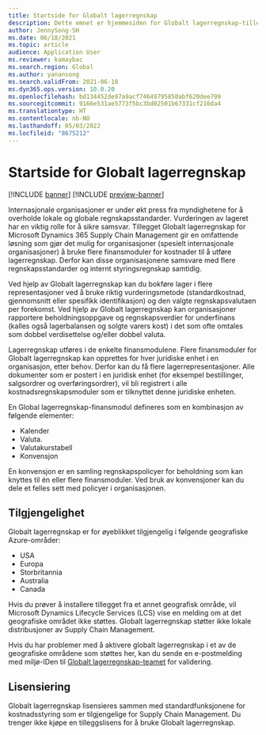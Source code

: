 ```yaml
---
title: Startside for Globalt lagerregnskap
description: Dette emnet er hjemmesiden for Globalt lagerregnskap-tillegget for Microsoft Dynamics 365 Supply Chain Management.
author: JennySong-SH
ms.date: 06/18/2021
ms.topic: article
audience: Application User
ms.reviewer: kamaybac
ms.search.region: Global
ms.author: yanansong
ms.search.validFrom: 2021-06-18
ms.dyn365.ops.version: 10.0.20
ms.openlocfilehash: bd134452de97a9acf74649795850abf620dee799
ms.sourcegitcommit: 9166e531ae5773f5bc3bd02501b67331cf216da4
ms.translationtype: HT
ms.contentlocale: nb-NO
ms.lasthandoff: 05/03/2022
ms.locfileid: "8675212"
---
```

# <a name="global-inventory-accounting-home-page"></a>Startside for Globalt lagerregnskap

[!INCLUDE [banner](../includes/banner.md)]
[!INCLUDE [preview-banner](../includes/preview-banner.md)]
<!--KFM: Preview until 4/30/2022 -->

Internasjonale organisasjoner er under økt press fra myndighetene for å overholde lokale og globale regnskapsstandarder. Vurderingen av lageret har en viktig rolle for å sikre samsvar. Tillegget Globalt lagerregnskap for Microsoft Dynamics 365 Supply Chain Management gir en omfattende løsning som gjør det mulig for organisasjoner (spesielt internasjonale organisasjoner) å bruke flere finansmoduler for kostnader til å utføre lagerregnskap. Derfor kan disse organisasjonene samsvare med flere regnskapsstandarder og internt styringsregnskap samtidig.

Ved hjelp av Globalt lagerregnskap kan du bokføre lager i flere representasjoner ved å bruke riktig vurderingsmetode (standardkostnad, gjennomsnitt eller spesifikk identifikasjon) og den valgte regnskapsvalutaen per forekomst. Ved hjelp av Globalt lagerregnskap kan organisasjoner rapportere beholdningsoppgave og regnskapsverdier for underfinans (kalles også lagerbalansen og solgte varers kost) i det som ofte omtales som dobbel verdisettelse og/eller dobbel valuta.

Lagerregnskap utføres i de enkelte finansmodulene. Flere finansmoduler for Globalt lagerregnskap kan opprettes for hver juridiske enhet i en organisasjon, etter behov. Derfor kan du få flere lagerrepresentasjoner. Alle dokumenter som er postert i en juridisk enhet (for eksempel bestillinger, salgsordrer og overføringsordrer), vil bli registrert i alle kostnadsregnskapsmoduler som er tilknyttet denne juridiske enheten.

En Global lagerregnskap-finansmodul defineres som en kombinasjon av følgende elementer:

- Kalender
- Valuta.
- Valutakurstabell
- Konvensjon

En konvensjon er en samling regnskapspolicyer for beholdning som kan knyttes til én eller flere finansmoduler. Ved bruk av konvensjoner kan du dele et felles sett med policyer i organisasjonen.

## <a name="availability"></a>Tilgjengelighet

Globalt lagerregnskap er for øyeblikket tilgjengelig i følgende geografiske Azure-områder:

- USA
- Europa
- Storbritannia
- Australia
- Canada

Hvis du prøver å installere tillegget fra et annet geografisk område, vil Microsoft Dynamics Lifecycle Services (LCS) vise en melding om at det geografiske området ikke støttes. Globalt lagerregnskap støtter ikke lokale distribusjoner av Supply Chain Management.

Hvis du har problemer med å aktivere globalt lagerregnskap i et av de geografiske områdene som støttes her, kan du sende en e-postmelding med miljø-IDen til [Globalt lagerregnskap-teamet](mailto:GlobalInvAccount@microsoft.com) for validering.

## <a name="licensing"></a>Lisensiering

Globalt lagerregnskap lisensieres sammen med standardfunksjonene for kostnadsstyring som er tilgjengelige for Supply Chain Management. Du trenger ikke kjøpe en tilleggslisens for å bruke Globalt lagerregnskap.
